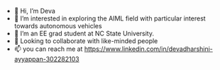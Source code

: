 - 👋 Hi, I’m Deva
- 👀 I’m interested in exploring the AIML field with particular interest towards autonomous vehicles 
- 🌱 I’m an EE grad student at NC State University.
- 💞️ Looking to collaborate with like-minded people 
- 📫 you can reach me at https://www.linkedin.com/in/devadharshini-ayyappan-302282103

<!---
devadharshini97/devadharshini97 is a ✨ special ✨ repository because its `README.md` (this file) appears on your GitHub profile.
You can click the Preview link to take a look at your changes.
--->

